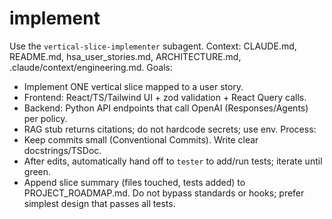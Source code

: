 # implement
Use the `vertical-slice-implementer` subagent.
Context: CLAUDE.md, README.md, hsa_user_stories.md, ARCHITECTURE.md, .claude/context/engineering.md.
Goals:
- Implement ONE vertical slice mapped to a user story.
- Frontend: React/TS/Tailwind UI + zod validation + React Query calls.
- Backend: Python API endpoints that call OpenAI (Responses/Agents) per policy.
- RAG stub returns citations; do not hardcode secrets; use env.
  Process:
- Keep commits small (Conventional Commits). Write clear docstrings/TSDoc.
- After edits, automatically hand off to `tester` to add/run tests; iterate until green.
- Append slice summary (files touched, tests added) to PROJECT_ROADMAP.md.
  Do not bypass standards or hooks; prefer simplest design that passes all tests.
